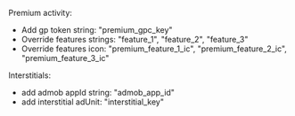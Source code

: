 Premium activity:
- Add gp token string: "premium_gpc_key"
- Override features strings: "feature_1", "feature_2", "feature_3"
- Override features icon: "premium_feature_1_ic", "premium_feature_2_ic", "premium_feature_3_ic"


Interstitials:
- add admob appId string: "admob_app_id"
- add interstitial adUnit: "interstitial_key"

